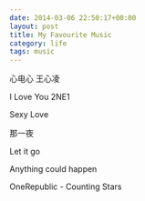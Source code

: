 ```yaml
---
date: 2014-03-06 22:50:17+00:00
layout: post
title: My Favourite Music
category: life
tags: music
---
```


心电心 王心凌

I Love You 2NE1

Sexy Love

那一夜

Let it go

Anything could happen

OneRepublic - Counting Stars

